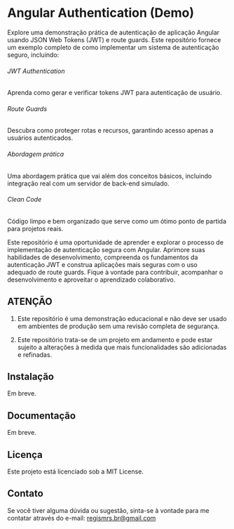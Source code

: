 # Angular Authentication (Demo)

Explore uma demonstração prática de autenticação de aplicação Angular usando JSON Web Tokens (JWT) e route guards. Este repositório fornece um exemplo completo de como implementar um sistema de autenticação seguro, incluindo:

###### JWT Authentication
Aprenda como gerar e verificar tokens JWT para autenticação de usuário.
###### Route Guards
Descubra como proteger rotas e recursos, garantindo acesso apenas a usuários autenticados.

###### Abordagem prática
Uma abordagem prática que vai além dos conceitos básicos, incluindo integração real com um servidor de back-end simulado.

###### Clean Code
Código limpo e bem organizado que serve como um ótimo ponto de partida para projetos reais.

Este repositório é uma oportunidade de aprender e explorar o processo de implementação de autenticação segura com Angular. Aprimore suas habilidades de desenvolvimento, compreenda os fundamentos da autenticação JWT e construa aplicações mais seguras com o uso adequado de route guards. Fique à vontade para contribuir, acompanhar o desenvolvimento e aproveitar o aprendizado colaborativo.

ATENÇÃO
---
1) Este repositório é uma demonstração educacional e não deve ser usado em ambientes de produção sem uma revisão completa de segurança.

1) Este repositório trata-se de um projeto em andamento e pode estar sujeito a alterações à medida que mais funcionalidades são adicionadas e refinadas.

## Instalação
Em breve.

## Documentação
Em breve.

## Licença
Este projeto está licenciado sob a MIT License.

## Contato
Se você tiver alguma dúvida ou sugestão, sinta-se à vontade para me contatar através do e-mail: [regismrs.br@gmail.com](mailto://regismrs.br@gmail.com)